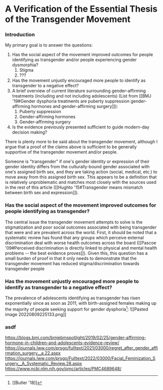 # A Verification of the Essential Thesis of the Transgender Movement
### Introduction
My primary goal is to answer the questions:
1. Has the social aspect of the movement improved outcomes for people identifying as transgender and/or people experiencing gender dysmorphia?
	1. Stigma
	2. ???
2. Has the movement unjustly encouraged more people to identify as transgender to a negative effect?
3. A brief overview of current literature surrounding gender-affirming treatments (including and not including adolescents) (List from [[BMJ '19#Gender dysphoria treatments are puberty suppression gender-affirming hormones and gender-affirming surgery]]):
	1. Puberty suppression
	2. Gender-affirming hormones
	3. Gender-affirming surgery
4. Is the evidence previously presented sufficient to guide modern-day decision making?

There is plenty more to be said about the transgender movement, although I argue that a proof of the claims above is sufficient to be generally supportive of the transgender movement and/or people.

Someone is "transgender" if one's gender identity or expression of their gender identity differs from the culturally-bound gender associated with one's assigned birth sex, and they are taking action (social, medical, etc.) to move away from this assigned birth sex. This appears to be a definition that is relatively unproblematic and matches most closely with the sources used in the rest of this article ([[Hughto '15#Transgender means mismatch between birth sex and expression]]).
### Has the social aspect of the movement improved outcomes for people identifying as transgender?
The central issue the transgender movement attempts to solve is the stigmatization and poor social outcomes associated with being transgender that were and are prevalent across the world. First, it should be noted that a systematic review has found that any groups which perceive external discrimination deal with worse health outcomes across the board ([[Pascoe '09#Perceived discrimination is directly linked to physical and mental health problems -- the best evidence proves]]). Given this, this question has a small burden of proof in that it only needs to demonstrate that the transgender movement has reduced stigma/discrimination towards transgender people
### Has the movement unjustly encouraged more people to identify as transgender to a negative effect?
The prevalence of adolescents identifying as transgender has risen exponentially since as soon as 2011, with birth-assigned females making up the majority of people seeking support for gender dysphoria[^3]:
![[Pasted image 20220809225133.png]]

### asdf

https://blogs.bmj.com/bmjebmspotlight/2019/02/25/gender-affirming-hormone-in-children-and-adolescents-evidence-review/
https://journals.lww.com/prsgo/fulltext/2021/03000/regret_after_gender_affirmation_surgery__a.22.aspx
https://journals.lww.com/prsgo/Fulltext/2022/03000/Facial_Feminization_Surgery__A_Systematic_Review.28.aspx
https://www.ncbi.nlm.nih.gov/pmc/articles/PMC4689648/

[^1]: List provided by https://gateway.pinata.cloud/ipfs/QmdzMTJpQRzNQgpFAYU2GvjyDPNKzgfxAqshubgqhsDYxG
[^2]: 
[^3]: [[Butler '18]]